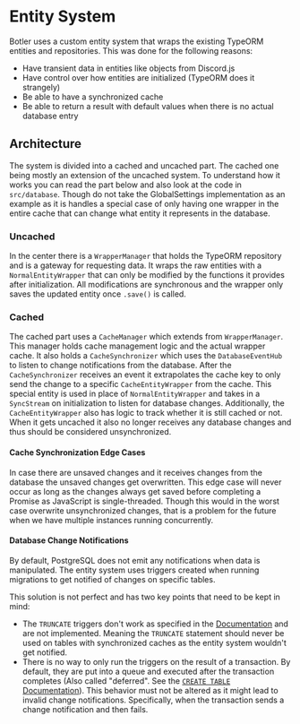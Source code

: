# Entity System

Botler uses a custom entity system that wraps the existing TypeORM entities and repositories. This was done for the following reasons:

- Have transient data in entities like objects from Discord.js
- Have control over how entities are initialized (TypeORM does it strangely)
- Be able to have a synchronized cache
- Be able to return a result with default values when there is no actual database entry

## Architecture

The system is divided into a cached and uncached part. The cached one being mostly an extension of the uncached system. To understand how it works you can read the part below and also look at the code in `src/database`. Though do not take the GlobalSettings implementation as an example as it is handles a special case of only having one wrapper in the entire cache that can change what entity it represents in the database.

### Uncached

In the center there is a `WrapperManager` that holds the TypeORM repository and is a gateway for requesting data. It wraps the raw entities with a `NormalEntityWrapper` that can only be modified by the functions it provides after initialization. All modifications are synchronous and the wrapper only saves the updated entity once `.save()` is called.

### Cached

The cached part uses a `CacheManager` which extends from `WrapperManager`. This manager holds cache management logic and the actual wrapper cache. It also holds a `CacheSynchronizer` which uses the `DatabaseEventHub` to listen to change notifications from the database. After the `CacheSynchronizer` receives an event it extrapolates the cache key to only send the change to a specific `CacheEntityWrapper` from the cache. This special entity is used in place of `NormalEntityWrapper` and takes in a `SyncStream` on initialization to listen for database changes. Additionally, the `CacheEntityWrapper` also has logic to track whether it is still cached or not. When it gets uncached it also no longer receives any database changes and thus should be considered unsynchronized.

#### Cache Synchronization Edge Cases

In case there are unsaved changes and it receives changes from the database the unsaved changes get overwritten. This edge case will never occur as long as the changes always get saved before completing a Promise as JavaScript is single-threaded. Though this would in the worst case overwrite unsynchronized changes, that is a problem for the future when we have multiple instances running concurrently.

#### Database Change Notifications

By default, PostgreSQL does not emit any notifications when data is manipulated. The entity system uses triggers created when running migrations to get notified of changes on specific tables.

This solution is not perfect and has two key points that need to be kept in mind:

- The `TRUNCATE` triggers don't work as specified in the [Documentation](https://www.postgresql.org/docs/current/sql-createtrigger.html) and are not implemented. Meaning the `TRUNCATE` statement should never be used on tables with synchronized caches as the entity system wouldn't get notified.
- There is no way to only run the triggers on the result of a transaction. By default, they are put into a queue and executed after the transaction completes (Also called "deferred". See the [`CREATE TABLE` Documentation](https://www.postgresql.org/docs/current/sql-createtable.html)). This behavior must not be altered as it might lead to invalid change notifications. Specifically, when the transaction sends a change notification and then fails.
